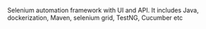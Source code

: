 Selenium automation framework with UI and API. 
It includes Java, dockerization, Maven, selenium grid, TestNG, Cucumber etc
